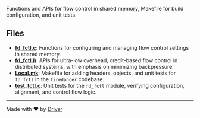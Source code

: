 <!--------------------------------------------------------------------------------->
<!-- IMPORTANT: This file is auto-generated by Driver (https://driver.ai). -------->
<!-- Manual edits may be overwritten on future commits. --------------------------->
<!--------------------------------------------------------------------------------->

Functions and APIs for flow control in shared memory, Makefile for build configuration, and unit tests.


## Files
- **[fd_fctl.c](fd_fctl.c.md)**: Functions for configuring and managing flow control settings in shared memory.
- **[fd_fctl.h](fd_fctl.h.md)**: APIs for ultra-low overhead, credit-based flow control in distributed systems, with emphasis on minimizing backpressure.
- **[Local.mk](Local.mk.md)**: Makefile for adding headers, objects, and unit tests for `fd_fctl` in the `firedancer` codebase.
- **[test_fctl.c](test_fctl.c.md)**: Unit tests for the `fd_fctl` module, verifying configuration, alignment, and control flow logic.

---
Made with ❤️ by [Driver](https://www.driver.ai/)